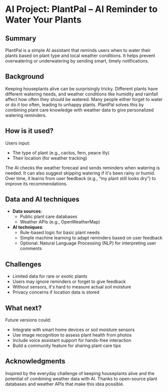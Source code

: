 # AI Project: PlantPal – AI Reminder to Water Your Plants

## Summary
PlantPal is a simple AI assistant that reminds users when to water their plants based on plant type and local weather conditions. It helps prevent overwatering or underwatering by sending smart, timely notifications.

## Background
Keeping houseplants alive can be surprisingly tricky. Different plants have different watering needs, and weather conditions like humidity and rainfall affect how often they should be watered. Many people either forget to water or do it too often, leading to unhappy plants. PlantPal solves this by combining plant care knowledge with weather data to give personalized watering reminders.

## How is it used?
Users input:
- The type of plant (e.g., cactus, fern, peace lily)
- Their location (for weather tracking)

The AI checks the weather forecast and sends reminders when watering is needed. It can also suggest skipping watering if it's been rainy or humid. Over time, it learns from user feedback (e.g., “my plant still looks dry”) to improve its recommendations.

## Data and AI techniques
- **Data sources**:
  - Public plant care databases
  - Weather APIs (e.g., OpenWeatherMap)
- **AI techniques**:
  - Rule-based logic for basic plant needs
  - Simple machine learning to adapt reminders based on user feedback
  - Optional: Natural Language Processing (NLP) for interpreting user comments

## Challenges
- Limited data for rare or exotic plants
- Users may ignore reminders or forget to give feedback
- Without sensors, it's hard to measure actual soil moisture
- Privacy concerns if location data is stored

## What next?
Future versions could:
- Integrate with smart home devices or soil moisture sensors
- Use image recognition to assess plant health from photos
- Include voice assistant support for hands-free interaction
- Build a community feature for sharing plant care tips

## Acknowledgments
Inspired by the everyday challenge of keeping houseplants alive and the potential of combining weather data with AI. Thanks to open-source plant databases and weather APIs that make this idea possible.
